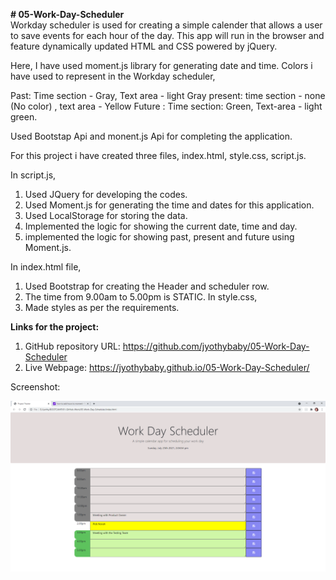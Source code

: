 <b># 05-Work-Day-Scheduler</b><br>
Workday scheduler is used for creating a simple calender that allows a user to save events for each hour of the day. This app will run in the browser and feature dynamically updated HTML and CSS powered by jQuery.

 Here, I have used moment.js library for generating date and time. 
 Colors i have used to represent in the Workday scheduler,


 Past: Time section - Gray, Text area - light Gray
 present: time section - none (No color) , text area - Yellow
 Future : Time section: Green, Text-area - light green.

 Used Bootstap Api and monent.js Api for completing the application.

 For this project i have created three files, index.html, style.css, script.js.

 In script.js,
 1. Used JQuery for developing the codes.
 2. Used Moment.js for generating the time and dates for this application.
 3. Used LocalStorage for storing the data.
 4. Implemented the logic for showing the current date, time and day.
 5. implemented the logic for showing past, present and future using Moment.js.

 In index.html file,
 1. Used Bootstrap for creating the Header and scheduler row.
 2. The time from 9.00am to 5.00pm is STATIC. 
 In style.css,
 1. Made styles as per the requirements.

<b>Links for the project:</b><br>

1. GitHub repository URL: https://github.com/jyothybaby/05-Work-Day-Scheduler
2. Live Webpage:  https://jyothybaby.github.io/05-Work-Day-Scheduler/

Screenshot:

![screen-1](https://github.com/jyothybaby/05-Work-Day-Scheduler/blob/main/ScreenShots/Screenshot.png)<br>
